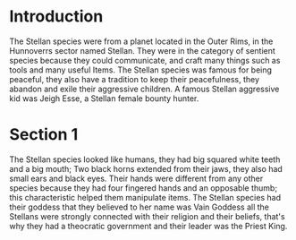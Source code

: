 # Introduction
The Stellan species were from a planet located in the Outer Rims, in the Hunnoverrs sector named Stellan.
They were in the category of sentient species because they could communicate, and craft many things such as tools and many useful Items.
The Stellan species was famous for being peaceful, they also have a tradition to keep their peacefulness, they abandon and exile their aggressive children.
A famous Stellan aggressive kid was Jeigh Esse, a Stellan female bounty hunter.

# Section 1
The Stellan species looked like humans, they had big squared white teeth and a big mouth; Two black horns extended from their jaws, they also had small ears and black eyes.
Their hands were different from any other species because they had four fingered hands and an opposable thumb; this characteristic helped them manipulate items.
The Stellan species had their goddess that they believed to her name was Vain Goddess all the Stellans were strongly connected with their religion and their beliefs, that's why they had a theocratic government and their leader was the Priest King.
